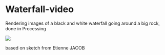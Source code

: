 # Waterfall-video
Rendering images of a black and white waterfall going around a big rock, done in Processing


![](https://github.com/danieledep/Waterfall-video-installation/blob/master/Screenshot.png)

based on sketch from Etienne JACOB
